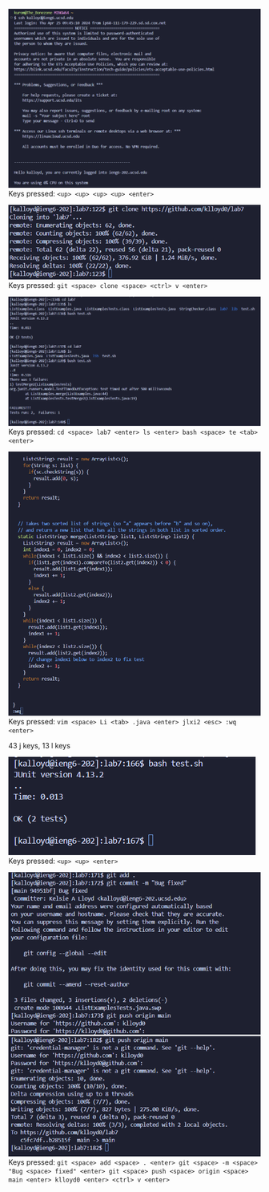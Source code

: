 ![Image](step4.png)
Keys pressed: `<up> <up> <up> <up> <enter>`

![Image](step5.png)
Keys pressed: `git <space> clone <space> <ctrl> v <enter>`

![Image](step6.png)
Keys pressed: `cd <space> lab7 <enter> ls <enter> bash <space> te <tab> <enter>`

![Image](step7.png)
Keys pressed: `vim <space> Li <tab> .java <enter> jlxi2 <esc> :wq <enter>`

43 j keys, 13 l keys

![Image](step8.png)
Keys pressed: `<up> <up> <enter>`

![Image](step9.png)
![Image](step9-1.png)
Keys pressed: `git <space> add <space> . <enter> git <space> -m <space> "Bug <space> fixed" <enter> git <space> push <space> origin <space> main <enter> klloyd0 <enter> <ctrl> v <enter>`
